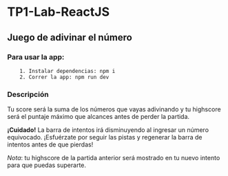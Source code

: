 # TP1-Lab-ReactJS

## Juego de adivinar el número
### Para usar la app:
        1. Instalar dependencias: npm i
        2. Correr la app: npm run dev
### Descripción
Tu score será la suma de los números que vayas adivinando y tu highscore será el puntaje máximo que alcances antes de perder la partida.

**¡Cuidado!** La barra de intentos irá disminuyendo al ingresar un número equivocado. ¡Esfuérzate por seguir las pistas y regenerar la barra de intentos antes de que pierdas!

*Nota*: tu highscore de la partida anterior será mostrado en tu nuevo intento para que puedas superarte. 

